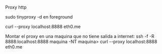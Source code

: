 Proxy http

sudo tinyproxy -d
  en foreground

curl --proxy localhost:8888 eth0.me


Montar el proxy en una maquina que no tiene salida a internet:
ssh -f -R 8888:localhost:8888 maquina -NT
maquina> curl --proxy localhost:8888 eth0.me
